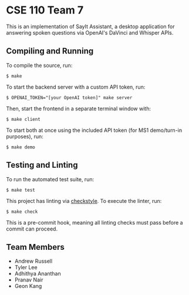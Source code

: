 # CSE 110 Team 7

This is an implementation of SayIt Assistant, a desktop application for answering spoken questions via OpenAI's DaVinci and Whisper APIs.

## Compiling and Running

To compile the source, run:

```
$ make
```

To start the backend server with a custom API token, run:

```
$ OPENAI_TOKEN="[your OpenAI token]" make server
```

Then, start the frontend in a separate terminal window with:

```
$ make client
```

To start both at once using the included API token (for MS1 demo/turn-in purposes), run:

```
$ make demo
```

## Testing and Linting

To run the automated test suite, run:

```
$ make test
```

This project has linting via [checkstyle](https://github.com/checkstyle/checkstyle).  To execute the linter, run:

```
$ make check
```

This is a pre-commit hook, meaning all linting checks must pass before a commit can proceed.

## Team Members

- Andrew Russell
- Tyler Lee
- Adhithya Ananthan
- Pranav Nair
- Geon Kang
